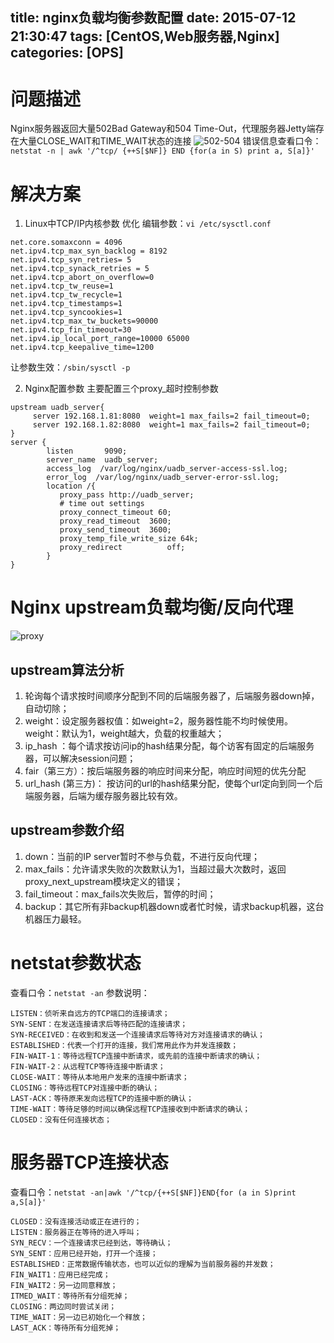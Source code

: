 title: nginx负载均衡参数配置
date: 2015-07-12 21:30:47
tags: [CentOS,Web服务器,Nginx] 
categories: [OPS] 
---

# 问题描述
Nginx服务器返回大量502Bad Gateway和504 Time-Out，代理服务器Jetty端存在大量CLOSE_WAIT和TIME_WAIT状态的连接
![502-504](502-504.png) 
错误信息查看口令：
` netstat -n | awk '/^tcp/ {++S[$NF]} END {for(a in S) print a, S[a]}' `

# 解决方案
1. Linux中TCP/IP内核参数 优化
编辑参数：`vi /etc/sysctl.conf`
``` 
net.core.somaxconn = 4096
net.ipv4.tcp_max_syn_backlog = 8192
net.ipv4.tcp_syn_retries= 5
net.ipv4.tcp_synack_retries = 5
net.ipv4.tcp_abort_on_overflow=0
net.ipv4.tcp_tw_reuse=1
net.ipv4.tcp_tw_recycle=1 
net.ipv4.tcp_timestamps=1
net.ipv4.tcp_syncookies=1
net.ipv4.tcp_max_tw_buckets=90000
net.ipv4.tcp_fin_timeout=30
net.ipv4.ip_local_port_range=10000 65000
net.ipv4.tcp_keepalive_time=1200
```
让参数生效：`/sbin/sysctl -p `

2. Nginx配置参数
主要配置三个proxy_超时控制参数
```
upstream uadb_server{   
     server 192.168.1.81:8080  weight=1 max_fails=2 fail_timeout=0; 
     server 192.168.1.82:8080  weight=1 max_fails=2 fail_timeout=0;    
} 
server {
        listen       9090;
        server_name  uadb_server;   
        access_log  /var/log/nginx/uadb_server-access-ssl.log;
        error_log  /var/log/nginx/uadb_server-error-ssl.log;
        location /{ 
           proxy_pass http://uadb_server; 
           # time out settings
           proxy_connect_timeout 60;
           proxy_read_timeout  3600;
           proxy_send_timeout  3600;
           proxy_temp_file_write_size 64k;
           proxy_redirect          off; 
        } 
} 
```

# Nginx upstream负载均衡/反向代理 
![proxy](proxy.png)   
## upstream算法分析
1. 轮询每个请求按时间顺序分配到不同的后端服务器了，后端服务器down掉，自动切除；
2. weight：设定服务器权值：如weight=2，服务器性能不均时候使用。weight：默认为1，weight越大，负载的权重越大；
3. ip_hash ：每个请求按访问ip的hash结果分配，每个访客有固定的后端服务器，可以解决session问题；
4. fair（第三方）：按后端服务器的响应时间来分配，响应时间短的优先分配
5. url_hash (第三方)： 按访问的url的hash结果分配，使每个url定向到同一个后端服务器，后端为缓存服务器比较有效。

## upstream参数介绍
1. down：当前的IP server暂时不参与负载，不进行反向代理；
2. max_fails：允许请求失败的次数默认为1，当超过最大次数时，返回proxy_next_upstream模块定义的错误；
3. fail_timeout：max_fails次失败后，暂停的时间；
4. backup：其它所有非backup机器down或者忙时候，请求backup机器，这台机器压力最轻。

# netstat参数状态

查看口令：`netstat -an`
参数说明：
```
LISTEN：侦听来自远方的TCP端口的连接请求；
SYN-SENT：在发送连接请求后等待匹配的连接请求；
SYN-RECEIVED：在收到和发送一个连接请求后等待对方对连接请求的确认；
ESTABLISHED：代表一个打开的连接，我们常用此作为并发连接数；
FIN-WAIT-1：等待远程TCP连接中断请求，或先前的连接中断请求的确认；
FIN-WAIT-2：从远程TCP等待连接中断请求；
CLOSE-WAIT：等待从本地用户发来的连接中断请求；
CLOSING：等待远程TCP对连接中断的确认；
LAST-ACK：等待原来发向远程TCP的连接中断的确认；
TIME-WAIT：等待足够的时间以确保远程TCP连接收到中断请求的确认；
CLOSED：没有任何连接状态；
```

# 服务器TCP连接状态

查看口令：` netstat -an|awk '/^tcp/{++S[$NF]}END{for (a in S)print a,S[a]}' `
```
CLOSED：没有连接活动或正在进行的；
LISTEN：服务器正在等待的进入呼叫；
SYN_RECV：一个连接请求已经到达，等待确认；
SYN_SENT：应用已经开始，打开一个连接；
ESTABLISHED：正常数据传输状态，也可以近似的理解为当前服务器的并发数；
FIN_WAIT1：应用已经完成；
FIN_WAIT2：另一边同意释放；
ITMED_WAIT：等待所有分组死掉；
CLOSING：两边同时尝试关闭；
TIME_WAIT：另一边已初始化一个释放；
LAST_ACK：等待所有分组死掉；
``` 